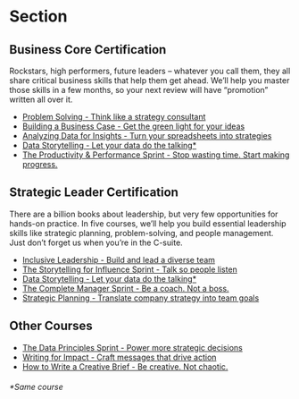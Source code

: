 # Section
## Business Core Certification
Rockstars, high performers, future leaders – whatever you call them, they all share critical business skills that help them get ahead. We’ll help you master those skills in a few months, so your next review will have “promotion” written all over it.
- [Problem Solving - Think like a strategy consultant](https://github.com/jinyongyu/Section/blob/main/problem_solving.md)
- [Building a Business Case - Get the green light for your ideas](https://github.com/jinyongyu/Section/blob/main/building_a_business_case.md)
- [Analyzing Data for Insights - Turn your spreadsheets into strategies](https://github.com/jinyongyu/Section/blob/main/analyzing_data_for_insights.md)
- [Data Storytelling - Let your data do the talking*]()
- [The Productivity & Performance Sprint - Stop wasting time. Start making progress.](https://github.com/jinyongyu/Section/blob/main/the_productivity_%26_performance_sprint.md)

## Strategic Leader Certification
There are a billion books about leadership, but very few opportunities for hands-on practice. In five courses, we’ll help you build essential leadership skills like strategic planning, problem-solving, and people management. Just don’t forget us when you’re in the C-suite.
- [Inclusive Leadership - Build and lead a diverse team](https://github.com/jinyongyu/Section/blob/main/inclusive_leadership.md)
- [The Storytelling for Influence Sprint - Talk so people listen]()
- [Data Storytelling - Let your data do the talking*]()
- [The Complete Manager Sprint - Be a coach. Not a boss.]()
- [Strategic Planning - Translate company strategy into team goals](https://github.com/jinyongyu/Section/blob/main/strategic_planning.md)
## Other Courses
- [The Data Principles Sprint - Power more strategic decisions](https://github.com/jinyongyu/Section/blob/main/the_data_principles_sprint.md)
- [Writing for Impact - Craft messages that drive action](https://github.com/jinyongyu/Section/blob/main/writing_for_impact.md)
- [How to Write a Creative Brief - Be creative. Not chaotic.](https://github.com/jinyongyu/Section/blob/main/how_to_write_a_creative_brief.md)

###### *Same course
